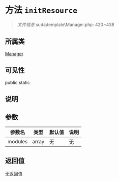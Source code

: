 # 方法 `initResource`

> *文件信息* suda\template\Manager.php: 420~438

## 所属类 

[Manager](../Manager.md)

## 可见性

 public static

## 说明



## 参数


| 参数名 | 类型 | 默认值 | 说明 |
|--------|-----|-------|-------|
| modules |  array | 无 | 无 |



## 返回值

无返回值
